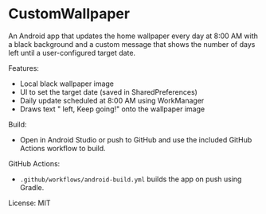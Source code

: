 # CustomWallpaper

An Android app that updates the home wallpaper every day at 8:00 AM with a black background and a custom message that shows the number of days left until a user-configured target date.

Features:
- Local black wallpaper image
- UI to set the target date (saved in SharedPreferences)
- Daily update scheduled at 8:00 AM using WorkManager
- Draws text "<N> left, Keep going!" onto the wallpaper image

Build:
- Open in Android Studio or push to GitHub and use the included GitHub Actions workflow to build.

GitHub Actions:
- `.github/workflows/android-build.yml` builds the app on push using Gradle.

License: MIT
